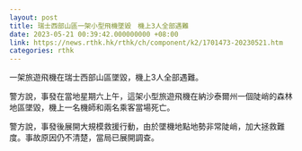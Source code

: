 ```yaml
---
layout: post
title: 瑞士西部山區一架小型飛機墜毀　機上3人全部遇難
date: 2023-05-21 00:39:42.000000000 +08:00
link: https://news.rthk.hk/rthk/ch/component/k2/1701473-20230521.htm
categories: rthk
---
```


一架旅遊飛機在瑞士西部山區墜毀，機上3人全部遇難。

警方說，事發在當地星期六上午，這架小型旅遊飛機在納沙泰爾州一個陡峭的森林地區墜毀，機上一名機師和兩名乘客當場死亡。

警方說，事發後展開大規模救援行動，由於墜機地點地勢非常陡峭，加大拯救難度。事故原因仍不清楚，當局已展開調查。
